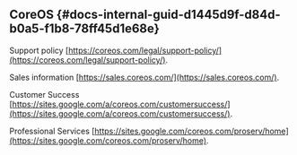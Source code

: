 ## CoreOS {#docs-internal-guid-d1445d9f-d84d-b0a5-f1b8-78ff45d1e68e}

Support policy [https://coreos.com/legal/support-policy/](https://coreos.com/legal/support-policy/).

Sales information [https://sales.coreos.com/](https://sales.coreos.com/).

Customer Success [https://sites.google.com/a/coreos.com/customersuccess/](https://sites.google.com/a/coreos.com/customersuccess/).

Professional Services [https://sites.google.com/coreos.com/proserv/home](https://sites.google.com/coreos.com/proserv/home).



